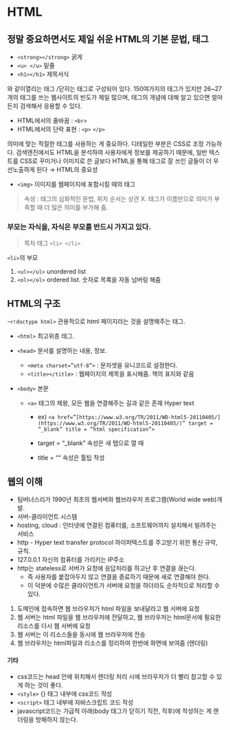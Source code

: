# HTML

## 정말 중요하면서도 제일 쉬운 HTML의 기본 문법, 태그

- `<strong></strong>` 굵게
- `<u> </u>` 밑줄
- `<h1></h1>` 제목서식

와 같이열리는 태그 /닫히는 태그로 구성되어 있다.
150여가지의 태그가 있지만 26~27개의 태그를 쓰는 웹사이트의 빈도가 제일 많으며, 태그의 개념에 대해 알고 있으면 얼마든지 검색해서 응용할 수 있다.

- HTML에서의 줄바꿈 : `<br>`
- HTML에서의 단락 표현 : `<p>` `</p>`

의미에 맞는 적절한 태그를 사용하는 게 중요하다. 디테일한 부분은 CSS로 조정 가능하다.
검색엔진에서도 HTML을 분석하여 사용자에게 정보를 제공하기 때문에, 일반 텍스트를 CSS로 꾸미거나 이미지로 쓴 글보다 HTML을 통해 태그로 잘 쓰인 글들이 더 우선노출하게 된다 
→ HTML의 중요성

- `<img>` 이미지를 웹페이지에 포함시킬 때의 태그

> 속성 : 태그의 심화적인 문법, 위치 순서는 상관 X. 태그가 이름만으로 의미가 부족할 때 더 많은 의미를 부가해 줌.


### 부모는 자식을, 자식은 부모를 반드시 가지고 있다.

> 목차 태그 `<li> </li>`

`<li>`의 부모
1. `<ul></ul>` unordered list 
2. `<ol></ol>` ordered list. 숫자로 목록을 자동 넘버링 해줌

## HTML의 구조
  


-`<!doctype html>` 관용적으로 html 페이지라는 것을 설명해주는 태그.

- `<html>` 최고위층 태그.

- `<head>` 문서를 설명하는 내용, 정보.
  - `<meta charset=”utf-8”>` : 문자셋을 유니코드로 설정한다.
  - `<title></title>` : 웹페이지의 제목을 표시해줌. 책의 표지와 같음

- `<body>` 본문

  - `<a>` 태그의 제왕, 모든 웹을 연결해주는 길과 같은 존재 Hyper text

    - ex) `<a href=”[https://www.w3.org/TR/2011/WD-html5-20110405/](https://www.w3.org/TR/2011/WD-html5-20110405/)” target = “_blank” title = “html specification”>` 

    - target = “_blank” 속성은 새 탭으로 열 때

    - title = ““ 속성은  툴팁 작성
 
## 웹의 이해

- 팀버너스리가 1990년 최초의 웹서버와 웹브라우저 프로그램(World wide web)개발.
- 서버-클라이언트 시스템
- hosting, cloud : 인터넷에 연결된 컴퓨터를, 소프트웨어까지 설치해서 빌려주는 서비스
- http - Hyper text transfer protocol 하이퍼텍스트를 주고받기 위한 통신 규약, 규칙.
- 127.0.0.1 자신의 컴퓨터를 가리키는 IP주소
- http는 stateless로 서버가 요청에 응답처리를 하고난 후 연결을 끊는다. 
    - 즉 사용자를 붙잡아두지 않고 연결을 종료하기 때문에 새로 연결해야 한다. 
    - 이 덕분에 수많은 클라이언트가 서버에 요청을 하더라도 순차적으로 처리할 수 있다.
  
1. 도메인에 접속하면 웹 브라우저가 html 파일을 보내달라고 웹 서버에 요청
2. 웹 서버는 html 파일을 웹 브라우저에 전달하고, 웹 브라우저는 html문서에 필요한 리소스를 다시 웹 서버에 요청
3. 웹 서버는 이 리소스들을 동시에 웹 브라우저에 전송
4. 웹 브라우저는 html파일과 리소스를 정리하여 한번에 화면에 보여줌 (렌더링)


#### 기타
  
- css코드는 head 안에 위치해서 렌더링 처리 시에 브라우저가 더 빨리 참고할 수 있게 하는 것이 좋다.
- `<style>` {} 태그  내부에 css코드 작성
- `<script>` 태그 내부에 자바스크립트 코드 작성
- javascript코드는 가급적 아래(body 태그가 닫히기 직전, 직후)에 작성하는 게 렌더링을 방해하지 않는다.

